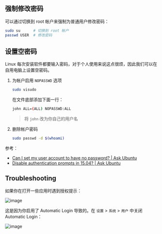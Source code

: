 ## 强制修改密码

可以通过切换到 root 帐户来强制为普通用户修改密码：

```sh
sudo su      # 切换到 root 帐户
passwd USER  # 修改密码
```

## 设置空密码

Linux 每次安装软件都要输入密码，对于个人使用来说这点很烦，因此我们可以在自用电脑上设置空密码。

1. 为帐户启用 `NOPASSWD` 选项

   ```sh
   sudo visudo
   ```

   在文件底部添加下面一行：

   ```sh
   john ALL=(ALL) NOPASSWD:ALL
   ```

   > 将 `john` 改为你自己的用户名

2. 删除帐户密码

   ```sh
   sudo passwd -d $(whoami)
   ```

参考：

- [Can I set my user account to have no password? | Ask Ubuntu](https://askubuntu.com/questions/281074/can-i-set-my-user-account-to-have-no-password)
- [Disable authentication prompts in 15.04? | Ask Ubuntu](https://askubuntu.com/questions/614534/disable-authentication-prompts-in-15-04/614537#614537)

## Troubleshooting

如果你在打开一些应用时遇到授权提示：

![image](https://img2024.cnblogs.com/blog/2778973/202408/2778973-20240804011240458-195120320.png)

这是因为你启用了 Automatic Login 导致的。在 `设置` > `系统` > `用户` 中关闭 Automatic Login：

![image](https://img2024.cnblogs.com/blog/2778973/202408/2778973-20240804014106420-2066424069.png)

